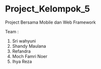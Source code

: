# Project_Kelompok_5
Project Bersama Mobile dan Web Framework

Team :
1. Sri wahyuni
2. Shandy Maulana
3. Refandra
4. Moch Famri Noer
5. Ihya Reza
